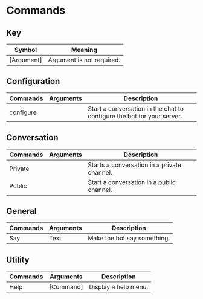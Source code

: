 # Commands

## Key 
| Symbol      | Meaning                        |
| ----------- | ------------------------------ |
| [Argument]  | Argument is not required.      |

## Configuration
| Commands  | Arguments | Description                                                            |
| --------- | --------- | ---------------------------------------------------------------------- |
| configure |           | Start a conversation in the chat to configure the bot for your server. |

## Conversation
| Commands | Arguments | Description                                 |
| -------- | --------- | ------------------------------------------- |
| Private  |           | Starts a conversation in a private channel. |
| Public   |           | Start a conversation in a public channel.   |

## General
| Commands | Arguments | Description                 |
| -------- | --------- | --------------------------- |
| Say      | Text      | Make the bot say something. |

## Utility
| Commands | Arguments | Description          |
| -------- | --------- | -------------------- |
| Help     | [Command] | Display a help menu. |

